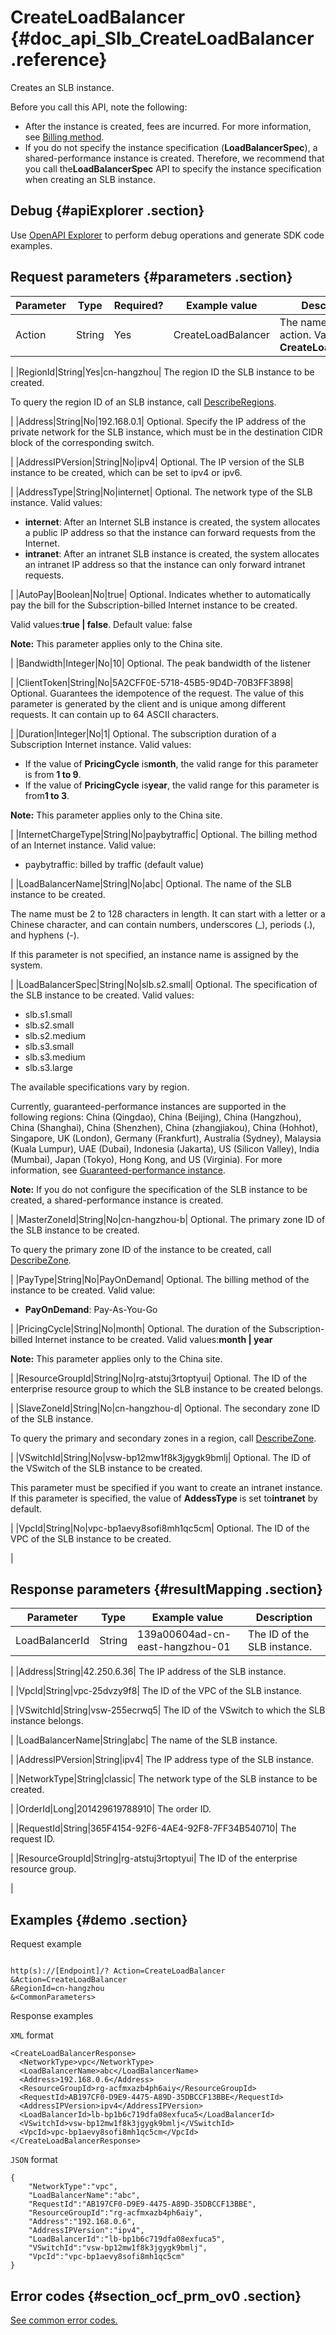 # CreateLoadBalancer {#doc_api_Slb_CreateLoadBalancer .reference}

Creates an SLB instance.

Before you call this API, note the following:

-   After the instance is created, fees are incurred. For more information, see [Billing method](~~27692~~).
-   If you do not specify the instance specification \(**LoadBalancerSpec**\), a shared-performance instance is created. Therefore, we recommend that you call the**LoadBalancerSpec** API to specify the instance specification when creating an SLB instance.

## Debug {#apiExplorer .section}

Use [OpenAPI Explorer](https://api.aliyun.com/#product=Slb&api=CreateLoadBalancer) to perform debug operations and generate SDK code examples.

## Request parameters {#parameters .section}

|Parameter|Type|Required?|Example value|Description|
|---------|----|---------|-------------|-----------|
|Action|String|Yes|CreateLoadBalancer| The name of this action. Value: **CreateLoadBalancer**

 |
|RegionId|String|Yes|cn-hangzhou| The region ID the SLB instance to be created.

 To query the region ID of an SLB instance, call [DescribeRegions](~~25609~~).

 |
|Address|String|No|192.168.0.1| Optional. Specify the IP address of the private network for the SLB instance, which must be in the destination CIDR block of the corresponding switch.

 |
|AddressIPVersion|String|No|ipv4| Optional. The IP version of the SLB instance to be created, which can be set to ipv4 or ipv6.

 |
|AddressType|String|No|internet| Optional. The network type of the SLB instance. Valid values:

 -   **internet**: After an Internet SLB instance is created, the system allocates a public IP address so that the instance can forward requests from the Internet.
-   **intranet**: After an intranet SLB instance is created, the system allocates an intranet IP address so that the instance can only forward intranet requests.

 |
|AutoPay|Boolean|No|true| Optional. Indicates whether to automatically pay the bill for the Subscription-billed Internet instance to be created.

 Valid values:**true | false**. Default value: false

 **Note:** This parameter applies only to the China site.

 |
|Bandwidth|Integer|No|10| Optional. The peak bandwidth of the listener

 |
|ClientToken|String|No|5A2CFF0E-5718-45B5-9D4D-70B3FF3898| Optional. Guarantees the idempotence of the request. The value of this parameter is generated by the client and is unique among different requests. It can contain up to 64 ASCII characters.

 |
|Duration|Integer|No|1| Optional. The subscription duration of a Subscription Internet instance. Valid values:

 -   If the value of **PricingCycle** is**month**, the valid range for this parameter is from **1 to 9**.
-   If the value of **PricingCycle** is**year**, the valid range for this parameter is from**1 to 3**.

 **Note:** This parameter applies only to the China site.

 |
|InternetChargeType|String|No|paybytraffic| Optional. The billing method of an Internet instance. Valid value:

 -   paybytraffic: billed by traffic \(default value\)

 |
|LoadBalancerName|String|No|abc| Optional. The name of the SLB instance to be created.

 The name must be 2 to 128 characters in length. It can start with a letter or a Chinese character, and can contain numbers, underscores \(\_\), periods \(.\), and hyphens \(-\).

 If this parameter is not specified, an instance name is assigned by the system.

 |
|LoadBalancerSpec|String|No|slb.s2.small| Optional. The specification of the SLB instance to be created. Valid values:

 -   slb.s1.small
-   slb.s2.small
-   slb.s2.medium
-   slb.s3.small
-   slb.s3.medium
-   slb.s3.large

 The available specifications vary by region.

 Currently, guaranteed-performance instances are supported in the following regions: China \(Qingdao\), China \(Beijing\), China \(Hangzhou\), China \(Shanghai\), China \(Shenzhen\), China \(zhangjiakou\), China \(Hohhot\), Singapore, UK \(London\), Germany \(Frankfurt\), Australia \(Sydney\), Malaysia \(Kuala Lumpur\), UAE \(Dubai\), Indonesia \(Jakarta\), US \(Silicon Valley\), India \(Mumbai\), Japan \(Tokyo\), Hong Kong, and US \(Virginia\). For more information, see [Guaranteed-performance instance](~~27657~~).

 **Note:** If you do not configure the specification of the SLB instance to be created, a shared-performance instance is created.

 |
|MasterZoneId|String|No|cn-hangzhou-b| Optional. The primary zone ID of the SLB instance to be created.

 To query the primary zone ID of the instance to be created, call [DescribeZone](~~27585~~).

 |
|PayType|String|No|PayOnDemand| Optional. The billing method of the instance to be created. Valid value:

 -   **PayOnDemand**: Pay-As-You-Go

 |
|PricingCycle|String|No|month| Optional. The duration of the Subscription-billed Internet instance to be created. Valid values:**month | year**

 **Note:** This parameter applies only to the China site.

 |
|ResourceGroupId|String|No|rg-atstuj3rtoptyui| Optional. The ID of the enterprise resource group to which the SLB instance to be created belongs.

 |
|SlaveZoneId|String|No|cn-hangzhou-d| Optional. The secondary zone ID of the SLB instance.

 To query the primary and secondary zones in a region, call [DescribeZone](~~27585~~).

 |
|VSwitchId|String|No|vsw-bp12mw1f8k3jgygk9bmlj| Optional. The ID of the VSwitch of the SLB instance to be created.

 This parameter must be specified if you want to create an intranet instance. If this parameter is specified, the value of **AddessType** is set to**intranet** by default.

 |
|VpcId|String|No|vpc-bp1aevy8sofi8mh1qc5cm| Optional. The ID of the VPC of the SLB instance to be created.

 |

## Response parameters {#resultMapping .section}

|Parameter|Type|Example value|Description|
|---------|----|-------------|-----------|
|LoadBalancerId|String|139a00604ad-cn-east-hangzhou-01| The ID of the SLB instance.

 |
|Address|String|42.250.6.36| The IP address of the SLB instance.

 |
|VpcId|String|vpc-25dvzy9f8| The ID of the VPC of the SLB instance.

 |
|VSwitchId|String|vsw-255ecrwq5| The ID of the VSwitch to which the SLB instance belongs.

 |
|LoadBalancerName|String|abc| The name of the SLB instance.

 |
|AddressIPVersion|String|ipv4| The IP address type of the SLB instance.

 |
|NetworkType|String|classic| The network type of the SLB instance to be created.

 |
|OrderId|Long|201429619788910| The order ID.

 |
|RequestId|String|365F4154-92F6-4AE4-92F8-7FF34B540710| The request ID.

 |
|ResourceGroupId|String|rg-atstuj3rtoptyui| The ID of the enterprise resource group.

 |

## Examples {#demo .section}

Request example

``` {#request_demo}

http(s)://[Endpoint]/? Action=CreateLoadBalancer
&Action=CreateLoadBalancer
&RegionId=cn-hangzhou 
&<CommonParameters>

```

Response examples

`XML` format

``` {#xml_return_success_demo}
<CreateLoadBalancerResponse> 
  <NetworkType>vpc</NetworkType> 
  <LoadBalancerName>abc</LoadBalancerName> 
  <Address>192.168.0.6</Address>
  <ResourceGroupId>rg-acfmxazb4ph6aiy</ResourceGroupId>
  <RequestId>AB197CF0-D9E9-4475-A89D-35DBCCF13BBE</RequestId> 
  <AddressIPVersion>ipv4</AddressIPVersion>
  <LoadBalancerId>lb-bp1b6c719dfa08exfuca5</LoadBalancerId>
  <VSwitchId>vsw-bp12mw1f8k3jgygk9bmlj</VSwitchId>
  <VpcId>vpc-bp1aevy8sofi8mh1qc5cm</VpcId>
</CreateLoadBalancerResponse>

```

`JSON` format

``` {#json_return_success_demo}
{
	"NetworkType":"vpc",
	"LoadBalancerName":"abc",
	"RequestId":"AB197CF0-D9E9-4475-A89D-35DBCCF13BBE",
	"ResourceGroupId":"rg-acfmxazb4ph6aiy",
	"Address":"192.168.0.6",
	"AddressIPVersion":"ipv4",
	"LoadBalancerId":"lb-bp1b6c719dfa08exfuca5",
	"VSwitchId":"vsw-bp12mw1f8k3jgygk9bmlj",
	"VpcId":"vpc-bp1aevy8sofi8mh1qc5cm"
}
```

## Error codes {#section_ocf_prm_ov0 .section}

[See common error codes.](https://error-center.alibabacloud.com/status/product/Slb?spm=a2c69.11428812.home.38.5972hYtYhYtYON)

